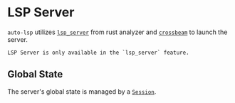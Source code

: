 # LSP Server

`auto-lsp` utilizes [`lsp_server`](https://crates.io/crates/lsp_server) from rust analyzer and [`crossbeam`](https://docs.rs/crossbeam/latest/crossbeam/) to launch the server.

```admonish
LSP Server is only available in the `lsp_server` feature.
```

## Global State

The server's global state is managed by a [`Session`](https://docs.rs/auto-lsp/latest/auto_lsp/server/struct.Session.html).